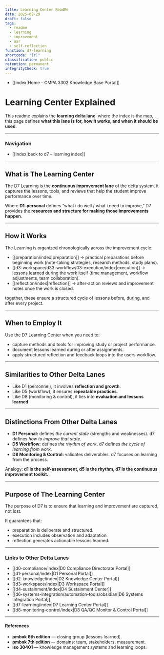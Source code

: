 ```yaml
---
title: Learning Center ReadMe
date: 2025-08-29
draft: false
tags:
  - readme
  - learning
  - improvement
  - aar
  - self-reflection
function: d7-learning
shortcode: "[r]"
classification: public
retention: permanent
integrityCheck: true
---
```

- [[index|Home – CMPA 3302 Knowledge Base Portal]]
# Learning Center Explained

This readme explains the **learning delta lane**. where the index is the map, this page defines **what this lane is for, how it works, and when it should be used**.  

---

### Navigation

- [[index|back to d7 – learning index]]  

---

## What is The Learning Center

The D7 Learning is the **continuous improvement lane** of the delta system.  it captures the lessons, tools, and reviews that help the student improve performance over time.  

Where **D1–personal** defines “what i do well / what i need to improve,”  D7 provides the **resources and structure for making those improvements happen**.  

---

## How it Works

The Learning is organized chronologically across the improvement cycle:  

- [[preparation/index|preparation]] → practical preparations before beginning work (note-taking strategies, research methods, study plans).  
- [[d3-workspace/d33-workflow/03-execution/index|execution]] → lessons learned during the work itself (time management, workflow adjustments, team collaboration).  
- [[reflection/index|reflection]] → after-action reviews and improvement notes once the work is closed.  

together, these ensure a structured cycle of lessons before, during, and after every project.  

---

## When to Employ It

Use the D7 Learning Center when you need to:  
- capture methods and tools for improving study or project performance.  
- document lessons learned during or after assignments.  
- apply structured reflection and feedback loops into the users workflow.  

---

## Similarities to Other Delta Lanes

- Like D1 (personnel), it involves **reflection and growth**.  
- Like D5 (workflow), it ensures **repeatable practices**.  
- Like D8 (monitoring & control), it ties into **evaluation and lessons learned**.  

---

## Distinctions From Other Delta Lanes

- **D1 Personal:** defines *the current state* (strengths and weaknesses). d7 defines *how to improve that state*.  
- **D5 Workflow:** defines *the rhythm of work*. d7 defines *the cycle of learning from work*.  
- **D8 Monitoring & Control:** validates deliverables. d7 focuses on learning from the process.  

Analogy: **d1 is the self-assessment, d5 is the rhythm, d7 is the continuous improvement toolkit.**

---

## Purpose of The Learning Center

The purpose of D7 is to ensure that learning and improvement are captured, not lost.  

It guarantees that:  
- preparation is deliberate and structured.  
- execution includes observation and adaptation.  
- reflection generates actionable lessons learned.  

---

### Links to Other Delta Lanes  

- [[d0-compliance/index|D0 Compliance Directorate Portal]]
- [[d1-personal/index|D1 Personal Portal]]  
- [[d2-knowledge/index|D2 Knowledge Center Portal]]
- [[d3-workspace/index|D3 Workspace Portal]] 
- [[d4-sustainment/index|D4 Sustainment Center]]  
- [[d6-systems-integration/automation-tools/obsidian|D6 Systems Integration Portal]]  
- [[d7-learning/index|D7 Learning Center Portal]]  
- [[d8-monitoring-control/index|D8 QA/QC Monitor & Control Portal]]  
---

#### **References**

- **pmbok 6th edition** — closing group (lessons learned).  
- **pmbok 7th edition** — domains: team, stakeholders, measurement.  
- **iso 30401** — knowledge management systems and learning loops.  
